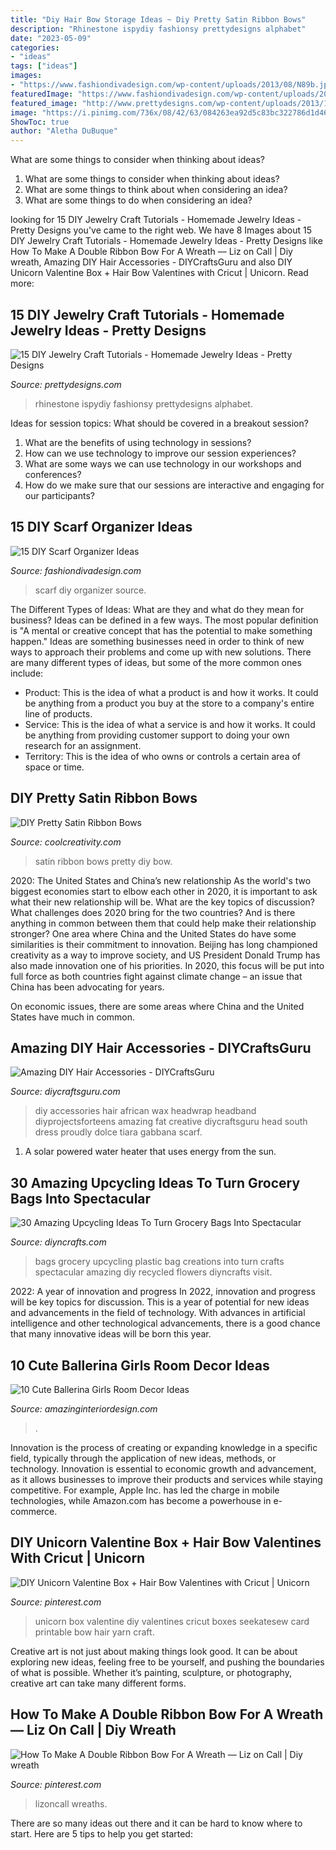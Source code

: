 ```yaml
---
title: "Diy Hair Bow Storage Ideas ~ Diy Pretty Satin Ribbon Bows"
description: "Rhinestone ispydiy fashionsy prettydesigns alphabet"
date: "2023-05-09"
categories:
- "ideas"
tags: ["ideas"]
images:
- "https://www.fashiondivadesign.com/wp-content/uploads/2013/08/N89b.jpg"
featuredImage: "https://www.fashiondivadesign.com/wp-content/uploads/2013/08/N89b.jpg"
featured_image: "http://www.prettydesigns.com/wp-content/uploads/2013/11/0627529Ys.jpg"
image: "https://i.pinimg.com/736x/08/42/63/084263ea92d5c83bc322786d1d4625ee.jpg"
ShowToc: true
author: "Aletha DuBuque"
---
```



What are some things to consider when thinking about ideas?
1. What are some things to consider when thinking about ideas?
2. What are some things to think about when considering an idea?
3. What are some things to do when considering an idea?

	

		
looking for 15 DIY Jewelry Craft Tutorials - Homemade Jewelry Ideas - Pretty Designs you've came to the right web. We have 8 Images about 15 DIY Jewelry Craft Tutorials - Homemade Jewelry Ideas - Pretty Designs like How To Make A Double Ribbon Bow For A Wreath — Liz on Call | Diy wreath, Amazing DIY Hair Accessories - DIYCraftsGuru and also DIY Unicorn Valentine Box + Hair Bow Valentines with Cricut | Unicorn. Read more:
		
    
## 15 DIY Jewelry Craft Tutorials - Homemade Jewelry Ideas - Pretty Designs

<img loading=lazy src="http://www.prettydesigns.com/wp-content/uploads/2013/11/0627529Ys.jpg" onerror="this.onerror=null;this.src='https://tse4.mm.bing.net/th?id=OIP.3hijswmfpeWsfTjmoTRNqwHaS9&amp;pid=15.1';" alt="15 DIY Jewelry Craft Tutorials - Homemade Jewelry Ideas - Pretty Designs">

_Source: prettydesigns.com_

>rhinestone ispydiy fashionsy prettydesigns alphabet. 

	

Ideas for session topics: What should be covered in a breakout session?
1. What are the benefits of using technology in sessions? 
2. How can we use technology to improve our session experiences? 
3. What are some ways we can use technology in our workshops and conferences? 
4. How do we make sure that our sessions are interactive and engaging for our participants?

    
## 15 DIY Scarf Organizer Ideas

<img loading=lazy src="https://www.fashiondivadesign.com/wp-content/uploads/2013/08/N89b.jpg" onerror="this.onerror=null;this.src='https://tse2.mm.bing.net/th?id=OIP.zryWZyf38Y9RVi4T3K0VLwHaLF&amp;pid=15.1';" alt="15 DIY Scarf Organizer Ideas">

_Source: fashiondivadesign.com_

>scarf diy organizer source. 

	

The Different Types of Ideas: What are they and what do they mean for business?
Ideas can be defined in a few ways. The most popular definition is "A mental or creative concept that has the potential to make something happen." Ideas are something businesses need in order to think of new ways to approach their problems and come up with new solutions. 
There are many different types of ideas, but some of the more common ones include: 
- Product: This is the idea of what a product is and how it works. It could be anything from a product you buy at the store to a company's entire line of products. 
- Service: This is the idea of what a service is and how it works. It could be anything from providing customer support to doing your own research for an assignment. 
- Territory: This is the idea of who owns or controls a certain area of space or time.

    
## DIY Pretty Satin Ribbon Bows

<img loading=lazy src="https://coolcreativity.com/wp-content/uploads/2014/08/diy-pretty-satin-ribbons-bow-05.jpg" onerror="this.onerror=null;this.src='https://tse2.mm.bing.net/th?id=OIP.iyFJxsF9dsvmwP55MgDCyQHaH_&amp;pid=15.1';" alt="DIY Pretty Satin Ribbon Bows">

_Source: coolcreativity.com_

>satin ribbon bows pretty diy bow. 

	

2020: The United States and China’s new relationship
As the world's two biggest economies start to elbow each other in 2020, it is important to ask what their new relationship will be. What are the key topics of discussion? What challenges does 2020 bring for the two countries? And is there anything in common between them that could help make their relationship stronger?
One area where China and the United States do have some similarities is their commitment to innovation. Beijing has long championed creativity as a way to improve society, and US President Donald Trump has also made innovation one of his priorities. In 2020, this focus will be put into full force as both countries fight against climate change – an issue that China has been advocating for years.

On economic issues, there are some areas where China and the United States have much in common.

    
## Amazing DIY Hair Accessories - DIYCraftsGuru

<img loading=lazy src="http://www.diycraftsguru.com/wp-content/uploads/2017/06/30-diy-hair-accessories.jpg" onerror="this.onerror=null;this.src='https://tse4.mm.bing.net/th?id=OIP.LrqApJftx6jZQHnK2VXEtgHaKL&amp;pid=15.1';" alt="Amazing DIY Hair Accessories - DIYCraftsGuru">

_Source: diycraftsguru.com_

>diy accessories hair african wax headwrap headband diyprojectsforteens amazing fat creative diycraftsguru head south dress proudly dolce tiara gabbana scarf. 

	

1. A solar powered water heater that uses energy from the sun.

    
## 30 Amazing Upcycling Ideas To Turn Grocery Bags Into Spectacular

<img loading=lazy src="https://cdn.diyncrafts.com/wp-content/uploads/2017/06/9-flower.jpg" onerror="this.onerror=null;this.src='https://tse1.mm.bing.net/th?id=OIP._O_JFLXxZ_U8W2CerNidGgHaM5&amp;pid=15.1';" alt="30 Amazing Upcycling Ideas To Turn Grocery Bags Into Spectacular">

_Source: diyncrafts.com_

>bags grocery upcycling plastic bag creations into turn crafts spectacular amazing diy recycled flowers diyncrafts visit. 

	

2022: A year of innovation and progress
In 2022, innovation and progress will be key topics for discussion. This is a year of potential for new ideas and advancements in the field of technology. With advances in artificial intelligence and other technological advancements, there is a good chance that many innovative ideas will be born this year.

    
## 10 Cute Ballerina Girls Room Decor Ideas

<img loading=lazy src="https://www.amazinginteriordesign.com/wp-content/uploads/2017/09/Ballerina-Girls-Room-Decor-2.jpg" onerror="this.onerror=null;this.src='https://tse3.mm.bing.net/th?id=OIP.4ELwcCBjgR5_A4Jl1L19JwHaOO&amp;pid=15.1';" alt="10 Cute Ballerina Girls Room Decor Ideas">

_Source: amazinginteriordesign.com_

>. 

	

Innovation is the process of creating or expanding knowledge in a specific field, typically through the application of new ideas, methods, or technology. Innovation is essential to economic growth and advancement, as it allows businesses to improve their products and services while staying competitive. For example, Apple Inc. has led the charge in mobile technologies, while Amazon.com has become a powerhouse in e-commerce.

    
## DIY Unicorn Valentine Box + Hair Bow Valentines With Cricut | Unicorn

<img loading=lazy src="https://i.pinimg.com/736x/a2/d2/44/a2d2448dbb27cad6463e4d14ccd9d6af.jpg" onerror="this.onerror=null;this.src='https://tse4.mm.bing.net/th?id=OIP.6O9r0KBHlFFqs4_WThGlEQHaLH&amp;pid=15.1';" alt="DIY Unicorn Valentine Box + Hair Bow Valentines with Cricut | Unicorn">

_Source: pinterest.com_

>unicorn box valentine diy valentines cricut boxes seekatesew card printable bow hair yarn craft. 

	

Creative art is not just about making things look good. It can be about exploring new ideas, feeling free to be yourself, and pushing the boundaries of what is possible. Whether it’s painting, sculpture, or photography, creative art can take many different forms.

    
## How To Make A Double Ribbon Bow For A Wreath — Liz On Call | Diy Wreath

<img loading=lazy src="https://i.pinimg.com/736x/08/42/63/084263ea92d5c83bc322786d1d4625ee.jpg" onerror="this.onerror=null;this.src='https://tse4.mm.bing.net/th?id=OIP.ev8NQ4cg51__fcimzMUEYwHaSh&amp;pid=15.1';" alt="How To Make A Double Ribbon Bow For A Wreath — Liz on Call | Diy wreath">

_Source: pinterest.com_

>lizoncall wreaths. 

	

There are so many ideas out there and it can be hard to know where to start. Here are 5 tips to help you get started: 

